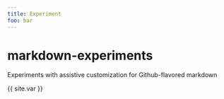```yaml
---
title: Experiment
foo: bar
---
```

# markdown-experiments
Experiments with assistive customization for Github-flavored markdown

{{ site.var }}
